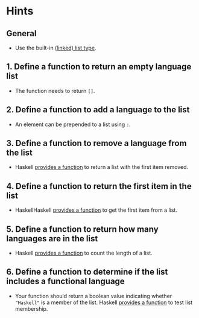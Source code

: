 # Hints

## General

- Use the built-in [(linked) list type][list].

## 1. Define a function to return an empty language list

- The function needs to return `[]`.

## 2. Define a function to add a language to the list

- An element can be prepended to a list using `:`.

## 3. Define a function to remove a language from the list

- Haskell [provides a function][tail] to return a list with the first item removed.

## 4. Define a function to return the first item in the list

- HaskellHaskell [provides a function][head] to get the first item from a list.

## 5. Define a function to return how many languages are in the list

- Haskell [provides a function][length] to count the length of a list.

## 6. Define a function to determine if the list includes a functional language

- Your function should return a boolean value indicating whether `"Haskell"` is a member of the list. 
  Haskell [provides a function][elem] to test list membership.

[list]: https://hackage.haskell.org/package/base/docs/Data-List.html
[head]: https://hackage.haskell.org/package/base/docs/Prelude.html#v:head
[tail]: https://hackage.haskell.org/package/base/docs/Prelude.html#v:tail
[elem]: https://hackage.haskell.org/package/base/docs/Prelude.html#v:elem
[length]: https://hackage.haskell.org/package/base/docs/Prelude.html#v:length
